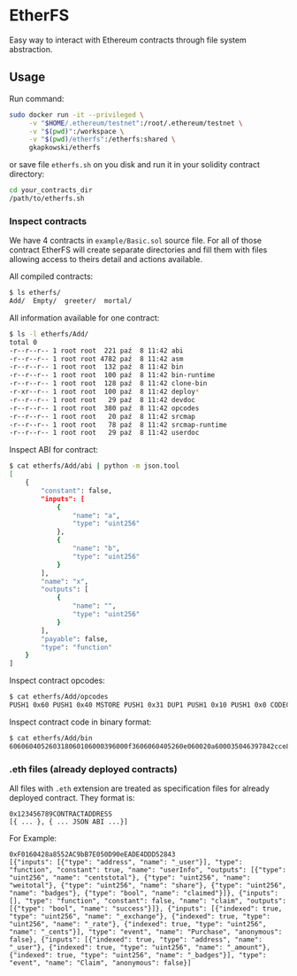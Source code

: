 # EtherFS

Easy way to interact with Ethereum contracts through file system abstraction.

## Usage

Run command:

```bash
sudo docker run -it --privileged \
     -v "$HOME/.ethereum/testnet":/root/.ethereum/testnet \
     -v "$(pwd)":/workspace \
     -v "$(pwd)/etherfs":/etherfs:shared \
     gkapkowski/etherfs
```

or save file `etherfs.sh` on you disk and run it in your solidity contract directory:

```bash
cd your_contracts_dir
/path/to/etherfs.sh
```

### Inspect contracts

We have 4 contracts in `example/Basic.sol` source file. For all of those contract EtherFS will create separate directories and fill them with files allowing access to theirs detail and actions available.

All compiled contracts:

```bash
$ ls etherfs/
Add/  Empty/  greeter/  mortal/
```
All information available for one contract:

```bash
$ ls -l etherfs/Add/
total 0
-r--r--r-- 1 root root  221 paź  8 11:42 abi
-r--r--r-- 1 root root 4782 paź  8 11:42 asm
-r--r--r-- 1 root root  132 paź  8 11:42 bin
-r--r--r-- 1 root root  100 paź  8 11:42 bin-runtime
-r--r--r-- 1 root root  128 paź  8 11:42 clone-bin
-r-xr--r-- 1 root root  100 paź  8 11:42 deploy*
-r--r--r-- 1 root root   29 paź  8 11:42 devdoc
-r--r--r-- 1 root root  380 paź  8 11:42 opcodes
-r--r--r-- 1 root root   20 paź  8 11:42 srcmap
-r--r--r-- 1 root root   78 paź  8 11:42 srcmap-runtime
-r--r--r-- 1 root root   29 paź  8 11:42 userdoc
```

Inspect ABI for contract:

```bash
$ cat etherfs/Add/abi | python -m json.tool
[
    {
        "constant": false,
        "inputs": [
            {
                "name": "a",
                "type": "uint256"
            },
            {
                "name": "b",
                "type": "uint256"
            }
        ],
        "name": "x",
        "outputs": [
            {
                "name": "",
                "type": "uint256"
            }
        ],
        "payable": false,
        "type": "function"
    }
]
```

Inspect contract opcodes:

```bash
$ cat etherfs/Add/opcodes
PUSH1 0x60 PUSH1 0x40 MSTORE PUSH1 0x31 DUP1 PUSH1 0x10 PUSH1 0x0 CODECOPY PUSH1 0x0 RETURN PUSH1 0x60 PUSH1 0x40 MSTORE PUSH1 0xE0 PUSH1 0x2 EXP PUSH1 0x0 CALLDATALOAD DIV PUSH4 0x97842CCE DUP2 EQ PUSH1 0x1C JUMPI JUMPDEST PUSH1 0x2 JUMP JUMPDEST CALLVALUE PUSH1 0x2 JUMPI PUSH1 0x24 CALLDATALOAD PUSH1 0x4 CALLDATALOAD ADD PUSH1 0x60 SWAP1 DUP2 MSTORE PUSH1 0x20 SWAP1 RETURN
```

Inspect contract code in binary format:

```bash
$ cat etherfs/Add/bin
606060405260318060106000396000f3606060405260e060020a600035046397842cce8114601c575b6002565b34600257602435600435016060908152602090f3
```

### .eth files (already deployed contracts)

All files with `.eth` extension are treated as specification files for already deployed contract. They format is:
```
0x123456789CONTRACTADDRESS
[{ ... }, { ... JSON ABI ...}]
```

For Example:

```
0xF0160428a8552AC9bB7E050D90eEADE4DDD52843
[{"inputs": [{"type": "address", "name": "_user"}], "type": "function", "constant": true, "name": "userInfo", "outputs": [{"type": "uint256", "name": "centstotal"}, {"type": "uint256", "name": "weitotal"}, {"type": "uint256", "name": "share"}, {"type": "uint256", "name": "badges"}, {"type": "bool", "name": "claimed"}]}, {"inputs": [], "type": "function", "constant": false, "name": "claim", "outputs": [{"type": "bool", "name": "success"}]}, {"inputs": [{"indexed": true, "type": "uint256", "name": "_exchange"}, {"indexed": true, "type": "uint256", "name": "_rate"}, {"indexed": true, "type": "uint256", "name": "_cents"}], "type": "event", "name": "Purchase", "anonymous": false}, {"inputs": [{"indexed": true, "type": "address", "name": "_user"}, {"indexed": true, "type": "uint256", "name": "_amount"}, {"indexed": true, "type": "uint256", "name": "_badges"}], "type": "event", "name": "Claim", "anonymous": false}]
```
